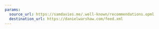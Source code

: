 ```yaml
---
params:
  source_url: https://samdavies.me/.well-known/recommendations.opml
  destination_url: https://danielwarshaw.com/feed.xml
---
```

